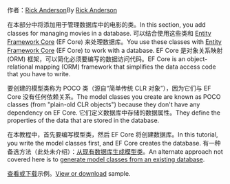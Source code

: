 <span data-ttu-id="b8e14-101">作者：[Rick Anderson](https://twitter.com/RickAndMSFT)</span><span class="sxs-lookup"><span data-stu-id="b8e14-101">By [Rick Anderson](https://twitter.com/RickAndMSFT)</span></span>

<span data-ttu-id="b8e14-102">在本部分中将添加用于管理数据库中的电影的类。</span><span class="sxs-lookup"><span data-stu-id="b8e14-102">In this section, you add classes for managing movies in a database.</span></span> <span data-ttu-id="b8e14-103">可以结合使用这些类和 [Entity Framework Core](/ef/core) (EF Core) 来处理数据库。</span><span class="sxs-lookup"><span data-stu-id="b8e14-103">You use these classes with [Entity Framework Core](/ef/core) (EF Core) to work with a database.</span></span> <span data-ttu-id="b8e14-104">EF Core 是对象关系映射 (ORM) 框架，可以简化必须要编写的数据访问代码。</span><span class="sxs-lookup"><span data-stu-id="b8e14-104">EF Core is an object-relational mapping (ORM) framework that simplifies the data access code that you have to write.</span></span>

<span data-ttu-id="b8e14-105">要创建的模型类称为 POCO 类（源自“简单传统 CLR 对象”），因为它们与 EF Core 没有任何依赖关系。</span><span class="sxs-lookup"><span data-stu-id="b8e14-105">The model classes you create are known as POCO classes (from "plain-old CLR objects") because they don't have any dependency on EF Core.</span></span> <span data-ttu-id="b8e14-106">它们定义数据库中存储的数据属性。</span><span class="sxs-lookup"><span data-stu-id="b8e14-106">They define the properties of the data that are stored in the database.</span></span>

<span data-ttu-id="b8e14-107">在本教程中，首先要编写模型类，然后 EF Core 将创建数据库。</span><span class="sxs-lookup"><span data-stu-id="b8e14-107">In this tutorial, you write the model classes first, and EF Core creates the database.</span></span> <span data-ttu-id="b8e14-108">有一种备选方法（此处未介绍）：[从现有数据库生成模型类](/ef/core/get-started/aspnetcore/existing-db)。</span><span class="sxs-lookup"><span data-stu-id="b8e14-108">An alternate approach not covered here is to [generate model classes from an existing database](/ef/core/get-started/aspnetcore/existing-db).</span></span>

<span data-ttu-id="b8e14-109">[查看或下载](https://github.com/aspnet/Docs/tree/master/aspnetcore/tutorials/razor-pages/razor-pages-start/sample/RazorPagesMovie)示例。</span><span class="sxs-lookup"><span data-stu-id="b8e14-109">[View or download](https://github.com/aspnet/Docs/tree/master/aspnetcore/tutorials/razor-pages/razor-pages-start/sample/RazorPagesMovie) sample.</span></span>
